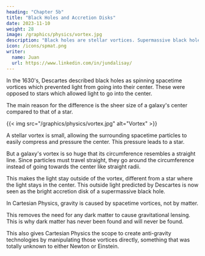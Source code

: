 ```yaml
---
heading: "Chapter 5b"
title: "Black Holes and Accretion Disks"
date: 2023-11-10
weight: 28
image: /graphics/physics/vortex.jpg
description: "Black holes are stellar vortices. Supermassive black holes are galactic vortices"
icon: /icons/spmat.png
writer:
  name: Juan
  url: https://www.linkedin.com/in/jundalisay/
---
```



In the 1630's, Descartes described black holes as spinning spacetime vortices which prevented light from going into their center. These were opposed to stars which allowed light to go into the center.

The main reason for the difference is the sheer size of a galaxy's center compared to that of a star.

{{< img src="/graphics/physics/vortex.jpg" alt="Vortex" >}}

A stellar vortex is small, allowing the surrounding spacetime particles to easily compress and pressure the center. This pressure leads to a star.

But a galaxy's vortex is so huge that its circumference resembles a straight line. Since particles must travel straight, they go around the circumference instead of going towards the center like straight radii.

This makes the light stay outside of the vortex, different from a star where the light stays in the center. This outside light predicted by Descartes is now seen as the bright accretion disk of a supermassive black hole.

In Cartesian Physics, gravity is caused by spacetime vortices, not by matter. 

This removes the need for any dark matter to cause gravitational lensing. This is why dark matter has never been found and will never be found. 

This also gives Cartesian Physics the scope to create anti-gravity technologies by manipulating those vortices directly, something that was totally unknown to either Newton or Einstein.

